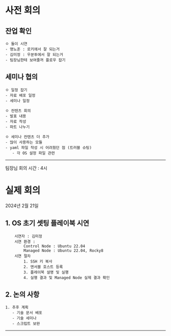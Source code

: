# 사전 회의
## 잔업 확인
    ㅇ 둘이 시연
    - 명노훈 : 로키에서 잘 되는거
    - 김미정 : 우분투에서 잘 되는거
    - 팀장님한테 보여줄꺼 플로우 잡기

## 세미나 협의
    ㅇ 일정 잡기
    - 자료 배포 일정 
    - 세미나 일정 

    ㅇ 컨텐츠 회의
    - 발표 내용
    - 자료 작성
    - 파트 나누기

    ㅇ 세미나 컨텐츠 더 추가
    - 많이 사용하는 모듈
    - yaml 파일 작성 시 어려웠던 점 (트러블 슈팅)
       - 각 OS 설정 파일 관련 
---
팀장님 회의
시간 : 4시

# 실제 회의
2024년 2월 21일

## 1. OS 초기 셋팅 플레이북 시연
        시연자 : 김미정
        시연 환경 :
            Control Node : Ubuntu 22.04
            Managed Node : Ubuntu 22.04, Rocky8
        시연 절차
            1. SSH 키 복사
            2. 앤서블 호스트 등록
            3. 플레이북 설명 및 실행
            4. 실행 결과 및 Managed Node 실제 결과 확인

## 2. 논의 사항
    1. 추후 계획
       - 기술 문서 배포
       - 기술 세미나
       - 스크립트 보완
-----

